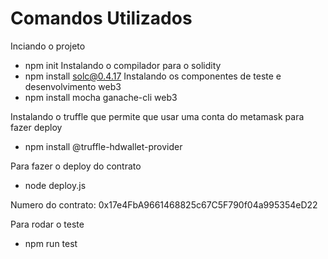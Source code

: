 # Comandos Utilizados
Inciando o projeto
- npm init
Instalando o compilador para o solidity
- npm install solc@0.4.17
Instalando os componentes de teste e desenvolvimento web3
- npm install mocha ganache-cli web3

Instalando o truffle que permite que usar uma conta do metamask para fazer deploy
- npm install @truffle-hdwallet-provider



Para fazer o deploy do contrato
- node deploy.js

Numero do contrato:
0x17e4FbA9661468825c67C5F790f04a995354eD22

Para rodar o teste
- npm run test